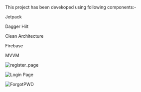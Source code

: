 

This project has been devekoped using following components:-

Jetpack

Dagger Hilt

Clean Architecture

Firebase

MVVM

![register_page](https://github.com/user-attachments/assets/6d3d2ab6-d630-43e0-a399-f47c6702b881)

![Login Page](https://github.com/user-attachments/assets/b3f8795a-f83f-4e0e-947e-517819a6cbd2)

![ForgotPWD](https://github.com/user-attachments/assets/0de14f0d-a274-42d5-b365-60463857c434)
